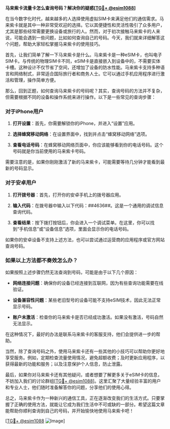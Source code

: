 **马来紫卡流量卡怎么查询号码？解决你的疑惑[[TG💪+ @esim1088](https://t.me/s/esim1088)]**

在当今数字化时代，越来越多的人选择使用虚拟SIM卡来满足他们的通信需求。马来紫卡就是其中一种非常受欢迎的选择。它以其便捷性和灵活性吸引了众多用户，尤其是那些经常需要更换设备或旅行的人。然而，对于初次接触马来紫卡的人来说，可能会遇到一些问题，比如如何查询自己的号码。今天，我们就来详细解答这个问题，帮助大家轻松掌握马来紫卡的使用技巧。

首先，让我们简单了解一下马来紫卡是什么。马来紫卡是一种eSIM卡，也叫电子SIM卡。与传统的物理SIM卡不同，eSIM卡是直接嵌入到设备中的，不需要实体卡槽。这种设计不仅节省了空间，还增加了设备的防水性能。马来紫卡支持多种语言和网络制式，非常适合国际旅行者和商务人士。它可以通过手机应用程序进行激活和管理，操作简单方便。

那么，回到正题，如何查询马来紫卡的号码呢？其实，查询号码的方法并不复杂，但需要根据不同的设备和操作系统来进行操作。以下是一些常见的查询步骤：

### 对于iPhone用户

1. **打开设置**：首先，你需要解锁你的iPhone，并进入“设置”应用。
   
2. **选择蜂窝移动网络**：在设置界面中，找到并点击“蜂窝移动网络”选项。

3. **查看电话号码**：在蜂窝移动网络页面中，你应该能够看到你的电话号码。这个号码就是你当前使用的马来紫卡号码。

需要注意的是，如果你刚刚激活了新的马来紫卡，可能需要等待几分钟才能看到最新的号码显示。

### 对于安卓用户

1. **打开拨号器**：首先，打开你的安卓手机上的拨号器应用。

2. **输入代码**：在拨号器中输入以下代码：*#*#4636#*#*。这是一个通用的调试信息查询代码。

3. **查看结果**：按下拨打按钮后，你会进入一个调试菜单。在这里，你可以找到“手机信息”或“设备信息”选项，里面会显示你的电话号码。

如果你的安卓设备不支持上述方法，也可以尝试通过运营商的应用程序或官方网站查询号码。

### 如果以上方法都不奏效怎么办？

如果按照上述步骤仍然无法查询到号码，可能是由于以下几个原因：

- **网络连接问题**：确保你的设备已经连接到互联网，因为有些查询功能需要在线验证。
  
- **设备兼容性问题**：某些老旧型号的设备可能不支持eSIM技术，因此无法正常显示号码。

- **账户未激活**：检查你的马来紫卡是否已经成功激活。如果没有激活，号码自然无法显示。

在这种情况下，最好的办法是联系马来紫卡的客服支持，他们会提供进一步的帮助。

当然，除了查询号码之外，使用马来紫卡还有一些其他的小技巧可以帮助你更好地享受服务。例如，定期检查流量使用情况，避免超额收费；及时更新应用程序，以获得最新的功能和服务；以及注意保护个人信息，防止泄露。

最后，如果你对马来紫卡还有其他疑问，或者想要了解更多关于eSIM卡的信息，不妨加入我们的讨论群组[[TG💪+ @esim1088](https://t.me/s/esim1088)]。这里汇聚了大量经验丰富的用户和专业人士，他们随时准备解答你的问题，分享他们的使用心得。

总之，马来紫卡作为一种新兴的通信工具，正在逐渐改变我们的生活方式。只要掌握了正确的使用方法，就能让它成为我们生活中不可或缺的一部分。希望这篇文章能帮助你顺利查询到自己的号码，并开始愉快地使用马来紫卡吧！

[[TG💪+ @esim1088](https://t.me/s/esim1088) ![Image](https://i.postimg.cc/4NQfJmqS/Snipaste-2025-05-13-00-14-12.png)]